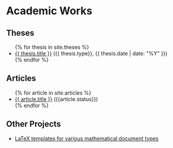 # Academic Works

## Theses

<ul>
  {% for thesis in site.theses %}
    <li>
      <a href="{{ thesis.url }}">{{ thesis.title }}</a> ({{ thesis.type}}, {{ thesis.date | date: "%Y" }})
    </li>
  {% endfor %}
</ul>

## Articles

<ul>
  {% for article in site.articles %}
    <li>
      <a href="{{ article.url }}">{{ article.title }}</a> ({{article.status}})
    </li>
  {% endfor %}
</ul>

## Other Projects

- [LaTeX templates for various mathematical document types](https://github.com/flgrubm/latex-templates)
